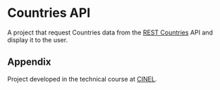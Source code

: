 # Countries API

A project that request Countries data from the [REST Countries](https://restcountries.com/) API and display it to the user.


## Appendix

Project developed in the technical course at [CINEL](https://www.cinel.pt/).
